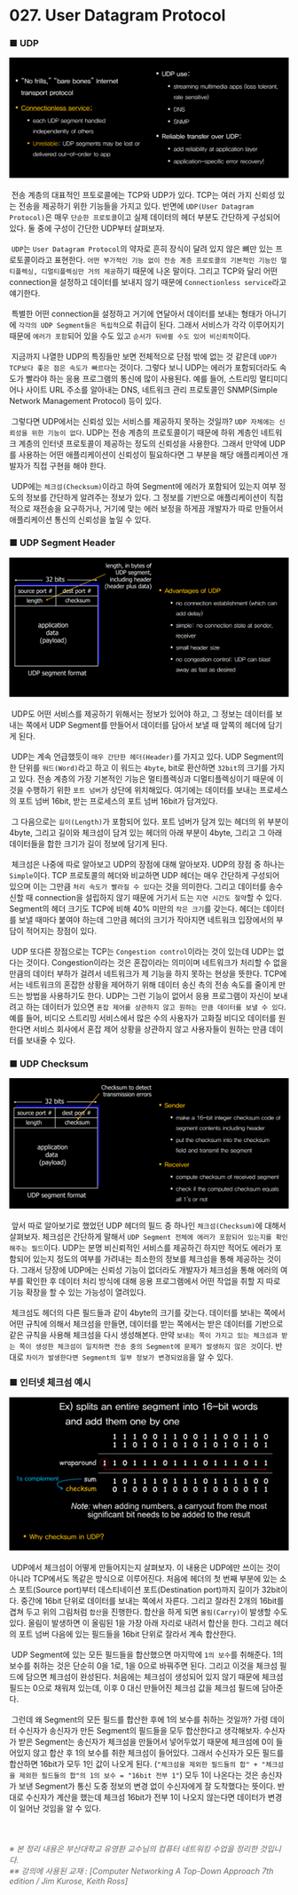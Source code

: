 # 027. User Datagram Protocol
### ■ UDP
![UDP]( https://raw.githubusercontent.com/taechacode/ComputerScienceRepository/master/Computer%20Network/images/CN_027_01.PNG)
<br><br>
&nbsp;전송 계층의 대표적인 프토로콜에는 TCP와 UDP가 있다. TCP는 여러 가지 신뢰성 있는 전송을 제공하기 위한 기능들을 가지고 있다. 반면에 `UDP(User Datagram Protocol)`은 매우 `단순한 프로토콜`이고 실제 데이터의 헤더 부분도 간단하게 구성되어 있다. 둘 중에 구성이 간단한 UDP부터 살펴보자.
<br><br>
&nbsp;`UDP`는 `User Datagram Protocol`의 약자로 흔히 장식이 달려 있지 않은 뼈만 있는 프로토콜이라고 표현한다. `어떤 부가적인 기능 없이 전송 계층 프로토콜의 기본적인 기능인 멀티플렉싱, 디멀티플렉싱만 거의 제공`하기 때문에 나온 말이다. 그리고 TCP와 달리 어떤 connection을 설정하고 데이터를 보내지 않기 때문에 `Connectionless service`라고 얘기한다.
<br><br>
&nbsp;특별한 어떤 connection을 설정하고 거기에 연달아서 데이터를 보내는 형태가 아니기에 `각각의 UDP Segment들은 독립적`으로 취급이 된다. 그래서 서비스가 각각 이루어지기 때문에 `에러가 포함`되어 있을 수도 있고 `순서가 뒤바뀔 수도 있어 비신뢰적`이다.
<br><br>
&nbsp;지금까지 나열한 UDP의 특징들만 보면 전체적으로 단점 밖에 없는 것 같은데 `UDP가 TCP보다 좋은 점은 속도가 빠르다`는 것이다. 그렇다 보니 UDP는 에러가 포함되더라도 속도가 빨라야 하는 응용 프로그램의 통신에 많이 사용된다. 예를 들어, 스트리밍 멀티미디어나 사이트 URL 주소를 알아내는 DNS, 네트워크 관리 프로토콜인 SNMP(Simple Network Management Protocol) 등이 있다.
<br><br>
&nbsp;그렇다면 UDP에서는 신뢰성 있는 서비스를 제공하지 못하는 것일까? `UDP 자체에는 신뢰성을 위한 기능이 없다`. UDP는 전송 계층의 프로토콜이기 때문에 하위 계층인 네트워크 계층의 인터넷 프로토콜이 제공하는 정도의 신뢰성을 사용한다. 그래서 만약에 UDP를 사용하는 어떤 애플리케이션이 신뢰성이 필요하다면 그 부분을 해당 애플리케이션 개발자가 직접 구현을 해야 한다.
<br><br>
&nbsp;UDP에는 `체크섬(Checksum)`이라고 하여 Segment에 에러가 포함되어 있는지 여부 정도의 정보를 간단하게 알려주는 정보가 있다. 그 정보를 기반으로 애플리케이션이 직접적으로 재전송을 요구하거나, 거기에 맞는 에러 보정을 하게끔 개발자가 따로 만들어서 애플리케이션 통신의 신뢰성을 높일 수 있다.
<br>
### ■ UDP Segment Header
![UDP Segment Header]( https://raw.githubusercontent.com/taechacode/ComputerScienceRepository/master/Computer%20Network/images/CN_027_02.PNG)
<br><br>
&nbsp;UDP도 어떤 서비스를 제공하기 위해서는 정보가 있어야 하고, 그 정보는 데이터를 보내는 쪽에서 UDP Segment를 만들어서 데이터를 담아서 보낼 때 앞쪽의 헤더에 담기게 된다.
<br><br>
&nbsp;UDP는 계속 언급했듯이 `매우 간단한 헤더(Header)`를 가지고 있다. UDP Segment의 한 단위를 `워드(Word)`라고 하고 이 워드는 `4byte`, bit로 환산하면 `32bit`의 크기를 가지고 있다. 전송 계층의 가장 기본적인 기능은 멀티플렉싱과 디멀티플렉싱이기 때문에 이것을 수행하기 위한 `포트 넘버`가 상단에 위치해있다. 여기에는 데이터를 보내는 프로세스의 포트 넘버 16bit, 받는 프로세스의 포트 넘버 16bit가 담겨있다.
<br><br>
&nbsp;그 다음으로는 `길이(Length)`가 포함되어 있다. 포트 넘버가 담겨 있는 헤더의 위 부분이 4byte, 그리고 길이와 체크섬이 담겨 있는 헤더의 아래 부분이 4byte, 그리고 그 아래 데이터들을 합한 크기가 길이 정보에 담기게 된다.
<br><br>
&nbsp;체크섬은 나중에 따로 알아보고 UDP의 장점에 대해 알아보자. UDP의 장점 중 하나는 `Simple`이다. TCP 프로토콜의 헤더와 비교하면 UDP 헤더는 매우 간단하게 구성되어 있으며 이는 그만큼 `처리 속도가 빨라질 수 있다`는 것을 의미한다. 그리고 데이터를 송수신할 때 connection을 설립하지 않기 때문에 거기서 드는 `지연 시간도 절약`할 수 있다. Segment의 헤더 크기도 TCP에 비해 40% 미만의 `작은 크기`를 갖는다. 헤더는 데이터를 보낼 때마다 붙여야 하는데 그만큼 헤더의 크기가 작아지면 네트워크 입장에서의 부담이 적어지는 장점이 있다.
<br><br>
&nbsp;UDP 또다른 장점으로는 TCP는 `Congestion control`이라는 것이 있는데 UDP는 없다는 것이다. Congestion이라는 것은 혼잡이라는 의미이며 네트워크가 처리할 수 없을 만큼의 데이터 부하가 걸려서 네트워크가 제 기능을 하지 못하는 현상을 뜻한다. TCP에서는 네트워크의 혼잡한 상황을 제어하기 위해 데이터 송신 측의 전송 속도를 줄이게 만드는 방법을 사용하기도 한다. UDP는 그런 기능이 없어서 응용 프로그램이 자신이 보내려고 하는 데이터가 있으면 `혼잡 제어를 상관하지 않고 원하는 만큼 데이터를 보낼 수 있다`. 예를 들어, 비디오 스트리밍 서비스에서 많은 수의 사용자가 고화질 비디오 데이터를 원한다면 서비스 회사에서 혼잡 제어 상황을 상관하지 않고 사용자들이 원하는 만큼 데이터를 보내줄 수 있다.
<br>
### ■ UDP Checksum
![UDP Checksum]( https://raw.githubusercontent.com/taechacode/ComputerScienceRepository/master/Computer%20Network/images/CN_027_03.PNG)
<br><br>
&nbsp;앞서 따로 알아보기로 했었던 UDP 헤더의 필드 중 하나인 `체크섬(Checksum)`에 대해서 살펴보자. 체크섬은 간단하게 말해서 `UDP Segment 전체에 에러가 포함되어 있는지를 확인해주는 필드`이다. UDP는 분명 비신뢰적인 서비스를 제공하긴 하지만 적어도 에러가 포함되어 있는지 정도의 여부를 가려내는 최소한의 정보를 체크섬을 통해 제공하는 것이다. 그래서 당장에 UDP에는 신뢰성 기능이 없더라도 개발자가 체크섬을 통해 에러의 여부를 확인한 후 데이터 처리 방식에 대해 응용 프로그램에서 어떤 작업을 취할 지 따로 기능 확장을 할 수 있는 가능성이 열려있다.
<br><br>
&nbsp;체크섬도 헤더의 다른 필드들과 같이 4byte의 크기를 갖는다. 데이터를 보내는 쪽에서 어떤 규칙에 의해서 체크섬을 만들면, 데이터를 받는 쪽에서는 받은 데이터를 기반으로 같은 규칙을 사용해 체크섬을 다시 생성해본다. 만약 `보내는 쪽이 가지고 있는 체크섬과 받는 쪽이 생성한 체크섬이 일치하면 전송 중의 Segment에 문제가 발생하지 않은 것`이다. 반대로 `차이가 발생한다면 Segment의 일부 정보가 변경되었음`을 알 수 있다. 
<br>
### ■ 인터넷 체크섬 예시
![인터넷 체크섬 예시]( https://raw.githubusercontent.com/taechacode/ComputerScienceRepository/master/Computer%20Network/images/CN_027_04.PNG)
<br><br>
&nbsp;UDP에서 체크섬이 어떻게 만들어지는지 살펴보자. 이 내용은 UDP에만 쓰이는 것이 아니라 TCP에서도 똑같은 방식으로 이루어진다. 처음에 헤더의 첫 번째 부분에 있는 소스 포트(Source port)부터 데스티네이션 포트(Destination port)까지 길이가 32bit이다. 중간에 16bit 단위로 데이터를 보내는 쪽에서 자른다. 그리고 잘라진 2개의 16bit를 겹쳐 두고 위의 그림처럼 `합산`을 진행한다. 합산을 하게 되면 `올림(Carry)`이 발생할 수도 있다. 올림이 발생하면 이 올림된 1을 가장 아래 자리로 내려서 합산을 한다. 그리고 헤더의 포트 넘버 다음에 있는 필드들을 16bit 단위로 잘라서 계속 합산한다.
<br><br>
&nbsp;UDP Segment에 있는 모든 필드들을 합산했으면 마지막에 `1의 보수`를 취해준다. 1의 보수를 취하는 것은 단순히 0을 1로, 1을 0으로 바꿔주면 된다. 그리고 이것을 체크섬 필드에 담으면 체크섬이 완성된다. 처음에는 체크섬이 생성되어 있지 않기 때문에 체크섬 필드는 0으로 채워져 있는데, 이후 0 대신 만들어진 체크섬 값을 체크섬 필드에 담아준다.
<br><br>
&nbsp;그런데 왜 Segment의 모든 필드를 합산한 후에 1의 보수를 취하는 것일까? 가령 데이터 수신자가 송신자가 만든 Segment의 필드들을 모두 합산한다고 생각해보자. 수신자가 받은 Segment는 송신자가 체크섬을 만들어서 넣어두었기 때문에 체크섬에 0이 들어있지 않고 합산 후 1의 보수를 취한 체크섬이 들어있다. 그래서 수신자가 모든 필드를 합산하면 16bit가 모두 1인 값이 나오게 된다. (`"체크섬을 제외한 필드들의 합" + "체크섬을 제외한 필드들의 합"의 1의 보수 = "16bit 전부 1"`) 모두 1이 나온다는 것은 송신자가 보낸 Segment가 통신 도중 정보의 변경 없이 수신자에게 잘 도착했다는 뜻이다. 반대로 수신자가 계산을 했는데 체크섬 16bit가 전부 1이 나오지 않는다면 데이터가 변경이 일어난 것임을 알 수 있다.
<br><br><br>
###### <span style="color:#666666">※ 본 정리 내용은 부산대학교 유영환 교수님의 컴퓨터 네트워킹 수업을 정리한 것입니다.<br>※※ 강의에 사용된 교재 : [Computer Networking A Top-Down Approach 7th edition / Jim Kurose, Keith Ross]</span>
